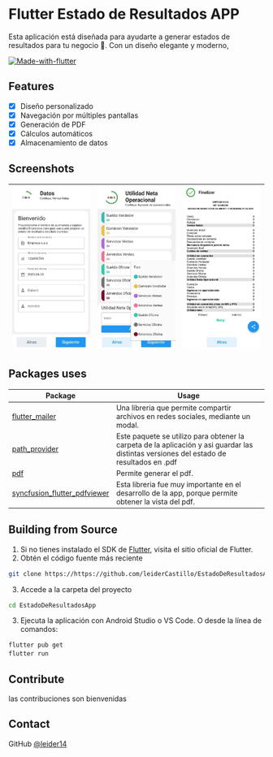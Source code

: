 # Flutter Estado de Resultados APP

Esta aplicación está diseñada para ayudarte a generar estados de resultados para tu negocio 🚀. Con un diseño elegante y moderno,

[![Made-with-flutter](https://img.shields.io/badge/Made%20with-Flutter-orange)](https://flutter.dev/)

## Features

- [x] Diseño personalizado
- [x] Navegación por múltiples pantallas
- [x] Generación de PDF
- [x] Cálculos automáticos
- [x] Almacenamiento de datos

## Screenshots
|  ![Imagen 3](ReadmeFiles/3.jpeg)| ![Imagen 2](ReadmeFiles/2.jpeg) | ![Imagen 1](ReadmeFiles/1.jpeg) |
| --- | --- | --- |

## Packages uses

Package | Usage
------------ | -------------
[flutter_mailer](https://pub.dev/packages/flutter_mailer) | Una libreria que permite compartir archivos en redes sociales, mediante un modal.
[path_provider](https://pub.dev/packages/path_provider) | Este paquete se utilizo para obtener la carpeta de la aplicación y asi guardar las distintas versiones del estado de resultados en .pdf
[pdf](https://pub.dev/packages/pdf) | Permite generar el pdf.
[syncfusion_flutter_pdfviewer](https://pub.dev/packages/syncfusion_flutter_pdfviewer) | Esta libreria fue muy importante en el desarrollo de la app, porque permite obtener la vista del pdf.


## Building from Source
1. Si no tienes instalado el SDK de [Flutter](https://flutter.dev/), visita el sitio oficial de Flutter.
2. Obtén el código fuente más reciente
```bash
git clone https://https://github.com/leiderCastillo/EstadoDeResultadosApp.git
```
3. Accede a la carpeta del proyecto
```bash
cd EstadoDeResultadosApp
```
3. Ejecuta la aplicación con Android Studio o VS Code. O desde la línea de comandos:
```bash
flutter pub get
flutter run
```

## Contribute
las contribuciones son bienvenidas

## Contact
GitHub [@leider14](https://github.com/leider14/)

